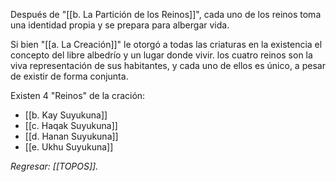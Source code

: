 Después de "[[b. La Partición de los Reinos]]", cada uno de los reinos toma una identidad propia y se prepara para albergar vida.

Si bien "[[a. La Creación]]" le otorgó a todas las criaturas en la existencia el concepto del libre albedrío y un lugar donde vivir. los cuatro reinos son la viva representación de sus habitantes, y cada uno de ellos es único, a pesar de existir de forma conjunta.

Existen 4 "Reinos" de la cración:
- [[b. Kay Suyukuna]]
- [[c. Haqak Suyukuna]]
- [[d. Hanan Suyukuna]]
- [[e. Ukhu Suyukuna]]


_Regresar: [[TOPOS]]._